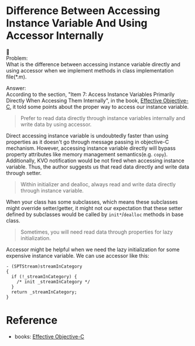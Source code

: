 # Difference Between Accessing Instance Variable And Using Accessor Internally
:notebook:  
Problem:  
What is the difference between accessing instance variable directly and using accessor
when we implement methods in class implementation file(\*.m).

Answer:  
According to the section, "Item 7: Access Instance Variables Primarily Directly When Accessing Them Internally", in the book, [Effective Objective-C](http://www.amazon.com/Effective-Objective-C-2-0-Specific-Development/dp/0321917014), it told some points about the proper way to access our instance variable.

> Prefer to read data directly through instance variables internally and write data by using accessor.    

Direct accessing instance variable is undoubtedly faster than using properties as it doesn't go through message passing in objective-C mechanism. However, accessing instance variable directly will bypass property attributes like memory management semantics(e.g. `copy`). Additionally, KVO notification would be not fired when accessing instance variable. Thus, the author suggests us that read data directly and write data through setter.

> Within initializer and dealloc, always read and write data directly through instance variable.

When your class has some subclasses, which means these subclasses might override setter/getter, it might not our expectation that these setter defined by subclasses would be called by `init*`/`dealloc` methods in base class.

> Sometimes, you will need read data through properties for lazy initialization.

Accessor might be helpful when we need the lazy initialization for some expensive instance variable. We can use accessor like this:
```objc
- (SPTStream)streamInCategory
{
  if (!_streamInCategory) {
    /* init _streamInCategory */
  }
  return _streamInCategory;
}

```

# Reference
* books: [Effective Objective-C](http://www.amazon.com/Effective-Objective-C-2-0-Specific-Development/dp/0321917014)

